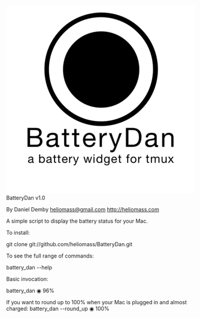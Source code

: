 ![](logo.png)
BatteryDan v1.0

By Daniel Demby
heliomass@gmail.com
http://heliomass.com

A simple script to display the battery status for your Mac.


To install:

git clone git://github.com/heliomass/BatteryDan.git


To see the full range of commands:

battery_dan --help


Basic invocation:

battery_dan
◉ 96%

If you want to round up to 100% when your Mac is plugged in and almost charged:
battery_dan --round_up
◉ 100%
